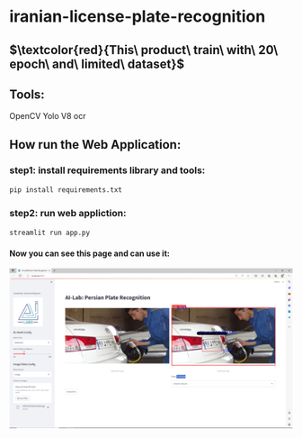 # iranian-license-plate-recognition


## $\textcolor{red}{This\ product\ train\ with\ 20\ epoch\ and\ limited\ dataset\}$

## Tools:
OpenCV
Yolo V8
ocr


## **How run the Web Application:**    
### step1: install requirements library and tools:
```bash
pip install requirements.txt
```
### step2: run web appliction:
```bash
streamlit run app.py
```
#### Now you can see this page and can use it:
![review of web application](https://github.com/hero-call/iranian-license-plate-recognition/blob/main/Screenshot%20(33).png)
